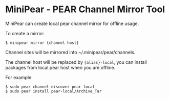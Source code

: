 MiniPear - PEAR Channel Mirror Tool
===================================
MiniPear can create local pear channel mirror for offline usage.

To create a mirror:

    $ minipear mirror {channel host}

Channel sites will be mirrored into ~/.minipear/pear/channels.

The channel host will be replaced by `{alias}-local`, you can install packages
from local pear host when you are offline.

For example:

    $ sudo pear channel-discover pear-local
    $ sudo pear install pear-local/Archive_Tar
